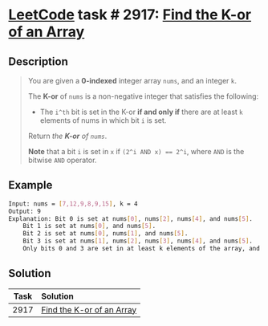 # [LeetCode][leetcode] task # 2917: [Find the K-or of an Array][task]

Description
-----------

> You are given a **0-indexed** integer array `nums`, and an integer `k`.
> 
> The **K-or** of `nums` is a non-negative integer that satisfies the following:
> * The `i^th` bit is set in the K-or **if and only if** there are at least `k` elements of nums in which bit `i` is set.
>
> Return _the **K-or** of `nums`_.
> 
> **Note** that a bit `i` is set in `x` if `(2^i AND x) == 2^i`, where `AND` is the bitwise `AND` operator.

 Example
-------

```sh
Input: nums = [7,12,9,8,9,15], k = 4
Output: 9
Explanation: Bit 0 is set at nums[0], nums[2], nums[4], and nums[5].
    Bit 1 is set at nums[0], and nums[5].
    Bit 2 is set at nums[0], nums[1], and nums[5].
    Bit 3 is set at nums[1], nums[2], nums[3], nums[4], and nums[5].
    Only bits 0 and 3 are set in at least k elements of the array, and bits i >= 4 are not set in any of the array's elements. Hence, the answer is 2^0 + 2^3 = 9.
```

Solution
--------

| Task | Solution                              |
|:----:|:--------------------------------------|
| 2917 | [Find the K-or of an Array][solution] |


[leetcode]: <http://leetcode.com/>
[task]: <https://leetcode.com/problems/find-the-k-or-of-an-array/>
[solution]: <https://github.com/wellaxis/praxis-leetcode/blob/main/src/main/java/com/witalis/praxis/leetcode/task/h30/p2917/option/Practice.java>

